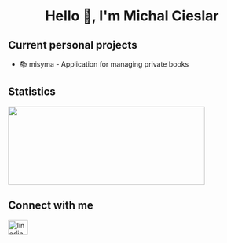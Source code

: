 <h1 align="center">Hello 👋, I'm Michal Cieslar</h1>

<h2>Current personal projects</h2>
<ul>
  <li>📚 misyma - Application for managing private books</li>
</ul>

<h2>Statistics</h2>

<p align = "left">
  <img src = "https://github-readme-streak-stats.herokuapp.com?user=cieslarmichal&theme=dark&hide_border=false" width = 400 height=160>
</p>

<h2>Connect with me</h2>
<a href="https://www.linkedin.com/in/cieslarmichal" target="blank">
  <img align="center" src="https://raw.githubusercontent.com/rahuldkjain/github-profile-readme-generator/master/src/images/icons/Social/linked-in-alt.svg" alt="linedin" height="30" width="40" />
</a>
